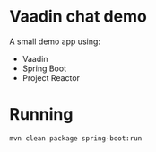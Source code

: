 # Vaadin chat demo

A small demo app using:

- Vaadin
- Spring Boot
- Project Reactor

# Running

`mvn clean package spring-boot:run`
